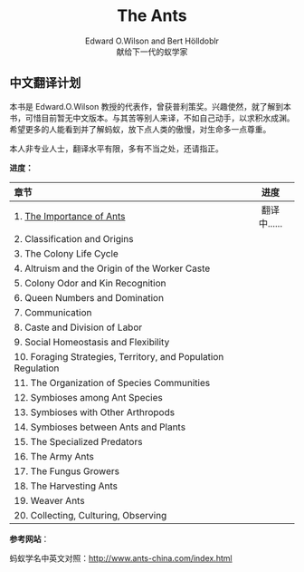 <h1>
    <center>The Ants</center>
</h1>
<center>Edward O.Wilson and Bert Hölldoblr</center>
<center>献给下一代的蚁学家</center>

## 中文翻译计划

本书是 Edward.O.Wilson 教授的代表作，曾获普利策奖。兴趣使然，就了解到本书，可惜目前暂无中文版本。与其苦等别人来译，不如自己动手，以求积水成渊。希望更多的人能看到并了解蚂蚁，放下点人类的傲慢，对生命多一点尊重。

本人非专业人士，翻译水平有限，多有不当之处，还请指正。

**进度：**

| 章节                                                         |     进度     |
| :----------------------------------------------------------- | :----------: |
| 1. [The Importance of Ants](https://gallanordleaf.github.io/ants-trans/C1.md) | 翻译中...... |
| 2. Classification and Origins                                |              |
| 3. The Colony Life Cycle                                     |              |
| 4. Altruism and the Origin of the Worker Caste               |              |
| 5. Colony Odor and Kin Recognition                           |              |
| 6. Queen Numbers and Domination                              |              |
| 7. Communication                                             |              |
| 8. Caste and Division of Labor                               |              |
| 9. Social Homeostasis and Flexibility                        |              |
| 10. Foraging Strategies, Territory, and Population Regulation |              |
| 11. The Organization of Species Communities                  |              |
| 12. Symbioses among Ant Species                              |              |
| 13. Symbioses with Other Arthropods                          |              |
| 14. Symbioses between Ants and Plants                        |              |
| 15. The Specialized Predators                                |              |
| 16. The Army Ants                                            |              |
| 17. The Fungus Growers                                       |              |
| 18. The Harvesting Ants                                      |              |
| 19. Weaver Ants                                              |              |
| 20. Collecting, Culturing, Observing                         |              |

**参考网站**：

蚂蚁学名中英文对照：http://www.ants-china.com/index.html

